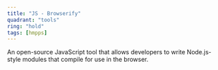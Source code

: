 ```yaml
---
title: "JS - Browserify"
quadrant: "tools"
ring: "hold"
tags: [hmpps]
---
```


An open-source JavaScript tool that allows developers to write Node.js-style modules that compile for use in the browser.
